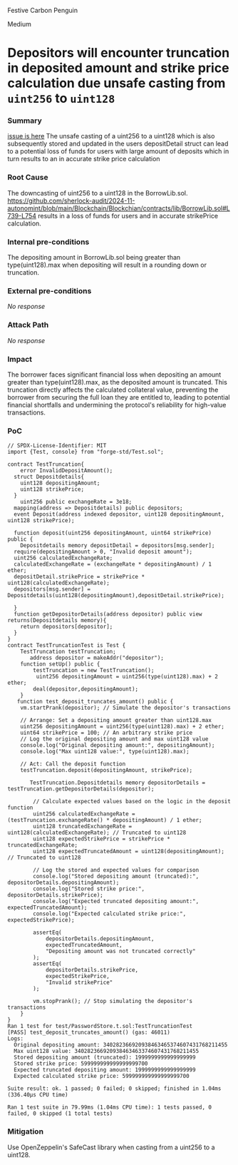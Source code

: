 Festive Carbon Penguin

Medium

# Depositors will encounter truncation in deposited amount and strike price calculation due unsafe casting from `uint256` to `uint128`

### Summary

[issue is here](https://github.com/sherlock-audit/2024-11-autonomint/blob/main/Blockchain/Blockchian/contracts/lib/BorrowLib.sol#L739)
 The unsafe casting of a uint256 to a uint128 which is also subsequently stored and updated in the users depositDetail struct can lead to a potential loss of funds for users with large amount of deposits which in turn results to an in accurate strike price calculation

### Root Cause

The downcasting of uint256 to a uint128 in the BorrowLib.sol.
 https://github.com/sherlock-audit/2024-11-autonomint/blob/main/Blockchain/Blockchian/contracts/lib/BorrowLib.sol#L739-L754
results in a loss of funds for users and in accurate strikePrice calculation.

### Internal pre-conditions

The depositing amount in BorrowLib.sol being greater than type(uint128).max when depositing will result in a rounding down or truncation.

### External pre-conditions

_No response_

### Attack Path

_No response_

### Impact

The borrower faces significant financial loss when depositing an amount greater than type(uint128).max, as the deposited amount is truncated. This truncation directly affects the calculated collateral value, preventing the borrower from securing the full loan they are entitled to, leading to potential financial shortfalls and undermining the protocol's reliability for high-value transactions.

### PoC

```solidity 
// SPDX-License-Identifier: MIT
import {Test, console} from "forge-std/Test.sol";

contract TestTruncation{
    error InvalidDepositAmount();
  struct Depositdetails{
    uint128 depositingAmount;
    uint128 strikePrice;
  }
    uint256 public exchangeRate = 3e18;
  mapping(address => Depositdetails) public depositors;
  event Deposit(address indexed depositor, uint128 depositingAmount, uint128 strikePrice);

  function deposit(uint256 depositingAmount, uint64 strikePrice) public {
    Depositdetails memory depositDetail = depositors[msg.sender];
  require(depositingAmount > 0, "Invalid deposit amount");
  uint256 calculatedExchangeRate;
  calculatedExchangeRate = (exchangeRate * depositingAmount) / 1 ether;
  depositDetail.strikePrice = strikePrice * uint128(calculatedExchangeRate);
  depositors[msg.sender] = Depositdetails(uint128(depositingAmount),depositDetail.strikePrice);
  
  }
  function getDepositorDetails(address depositor) public view returns(Depositdetails memory){
    return depositors[depositor];
  }
}
contract TestTruncationTest is Test {
    TestTruncation testTruncation;
       address depositor = makeAddr("depositor");
    function setUp() public {
        testTruncation = new TestTruncation();
         uint256 depositingAmount = uint256(type(uint128).max) + 2 ether;
        deal(depositor,depositingAmount);
    }
   function test_deposit_truncates_amount() public {
    vm.startPrank(depositor); // Simulate the depositor's transactions
   
    // Arrange: Set a depositing amount greater than uint128.max
    uint256 depositingAmount = uint256(type(uint128).max) + 2 ether;
    uint64 strikePrice = 100; // An arbitrary strike price
    // Log the original depositing amount and max uint128 value
    console.log("Original depositing amount:", depositingAmount);
    console.log("Max uint128 value:", type(uint128).max);

    // Act: Call the deposit function
    testTruncation.deposit(depositingAmount, strikePrice);

       TestTruncation.Depositdetails memory depositorDetails = testTruncation.getDepositorDetails(depositor);

        // Calculate expected values based on the logic in the deposit function
        uint256 calculatedExchangeRate = (testTruncation.exchangeRate() * depositingAmount) / 1 ether;
        uint128 truncatedExchangeRate = uint128(calculatedExchangeRate); // Truncated to uint128
        uint128 expectedStrikePrice = strikePrice * truncatedExchangeRate;
        uint128 expectedTruncatedAmount = uint128(depositingAmount); // Truncated to uint128

        // Log the stored and expected values for comparison
        console.log("Stored depositing amount (truncated):", depositorDetails.depositingAmount);
        console.log("Stored strike price:", depositorDetails.strikePrice);
        console.log("Expected truncated depositing amount:", expectedTruncatedAmount);
        console.log("Expected calculated strike price:", expectedStrikePrice);

        assertEq(
            depositorDetails.depositingAmount,
            expectedTruncatedAmount,
            "Depositing amount was not truncated correctly"
        );
        assertEq(
            depositorDetails.strikePrice,
            expectedStrikePrice,
            "Invalid strikePrice"
        );

        vm.stopPrank(); // Stop simulating the depositor's transactions
    }
}
Ran 1 test for test/PasswordStore.t.sol:TestTruncationTest
[PASS] test_deposit_truncates_amount() (gas: 46011)
Logs:
  Original depositing amount: 340282366920938463465374607431768211455
  Max uint128 value: 340282366920938463463374607431768211455
  Stored depositing amount (truncated): 1999999999999999999
  Stored strike price: 599999999999999999700
  Expected truncated depositing amount: 1999999999999999999
  Expected calculated strike price: 599999999999999999700

Suite result: ok. 1 passed; 0 failed; 0 skipped; finished in 1.04ms (336.40µs CPU time)

Ran 1 test suite in 79.99ms (1.04ms CPU time): 1 tests passed, 0 failed, 0 skipped (1 total tests)

```
### Mitigation

Use OpenZeppelin's SafeCast library when casting from a uint256 to a uint128.
